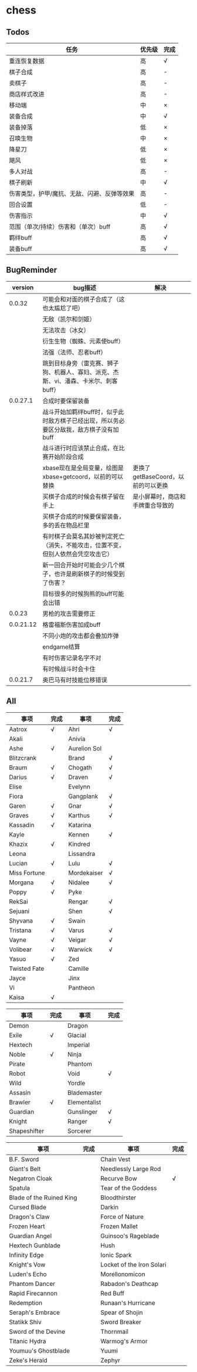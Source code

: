 # chess

## Todos

| 任务 | 优先级 | 完成 |
| ---- | ---- | ---- |
| 重连恢复数据 | 高 | √ |
| 棋子合成 | 高 | - |
| 卖棋子 | 高 | - |
| 商店样式改进 | 高 | - |
| 移动端 | 中 | × |
| 装备合成 | 中 | √ |
| 装备掉落 | 低 | × |
| 召唤生物 | 中 | × |
| 降星刀 | 低 | × |
| 飓风 | 低 | × |
| 多人对战 | 高 | - |
| 棋子刷新 | 中 | √ |
| 伤害类型，护甲/魔抗、无敌、闪避、反弹等效果 | 高 | - |
| 回合设置 | 低 | - |
| 伤害指示 | 中 | √ |
| 范围（单次/持续）伤害和（单次）buff | 高 | √ |
| 羁绊buff | 高 | √ |
| 装备buff | 高 | √ |

## BugReminder

| version | bug描述 | 解决 |
| ---- | ---- | ---- |
| 0.0.32 | 可能会和对面的棋子合成了（这也太尴尬了吧） |  |
|  | 无敌（凯尔和剑姬） |  |
|  | 无法攻击（冰女） |  |
|  | 衍生生物（蜘蛛、元素使buff） |  |
|  | 法强（法师、忍者buff） |  |
|  | 跳到目标身旁（雷克赛、狮子狗、机器人、寡妇、派克、杰斯、vi、潘森、卡米尔、刺客buff） |  |
| 0.0.27.1 | 合成时要保留装备 |  |
|  | 战斗开始加羁绊buff时，似乎此时敌方棋子已经出现，所以务必要区分敌我，敌方棋子没有加buff |  |
|  | 战斗进行时应该禁止合成，在比赛开始阶段合成 |  |
|  | xbase现在是全局变量，绘图是xbase+getcoord，以前的可以替换 | 更换了getBaseCoord，以前的可以更换 |
|  | 买棋子合成的时候会有棋子留在手上 | 是小屏幕时，商店和手牌重合导致的 |
|  | 买棋子合成的时候要保留装备，多的丢在物品栏里 |  |
|  | 有时棋子会莫名其妙被判定死亡（消失，不能攻击，位置不变，但别人依然会凭空攻击它） |  |
|  | 新一回合开始时可能会少几个棋子，也许是刷新棋子的时候受到了伤害？ |  |
|  | 目标很多的时候狗熊的buff可能会出错 |  |
| 0.0.23 | 男枪的攻击需要修正 |  |
| 0.0.21.12 | 格雷福斯伤害加成buff |  |
|  | 不同小炮的攻击都会叠加炸弹 |  |
|  | endgame结算 |  |
|  | 有时伤害记录名字不对 |  |
|  | 有时候战斗时会卡住 |  |
| 0.0.21.7 | 奥巴马有时技能位移错误 |  |

## All

| 事项 | 完成 | 事项 | 完成 |
| ---- | ---- | ---- | ---- |
| Aatrox | √ | Ahri | √ |
| Akali |  | Anivia |  |
| Ashe | √ | Aurelion Sol |  |
| Blitzcrank |  | Brand | √ |
| Braum | √ | Chogath | √ |
| Darius | √ | Draven | √ |
| Elise |  | Evelynn |  |
| Fiora |  | Gangplank | √ |
| Garen | √ | Gnar | √ |
| Graves | √ | Karthus | √ |
| Kassadin | √ | Katarina |  |
| Kayle |  | Kennen | √ |
| Khazix | √ | Kindred |  |
| Leona |  | Lissandra |  |
| Lucian | √ | Lulu | √ |
| Miss Fortune |  | Mordekaiser | √ |
| Morgana | √ | Nidalee | √ |
| Poppy | √ | Pyke |  |
| RekSai |  | Rengar | √ |
| Sejuani |  | Shen | √ |
| Shyvana | √ | Swain |  |
| Tristana | √ | Varus | √ |
| Vayne | √ | Veigar | √ |
| Volibear | √ | Warwick | √ |
| Yasuo | √ | Zed |  |
| Twisted Fate |  | Camille |  |
| Jayce |  | Jinx |  |
| Vi |  | Pantheon |  |
| Kaisa | √ |

| 事项 | 完成 | 事项 | 完成 |
| ---- | ---- | ---- | ---- |
| Demon |  | Dragon |  |
| Exile | √ | Glacial |  |
| Hextech |  | Imperial |  |
| Noble | √ | Ninja |  |
| Pirate |  | Phantom |  |
| Robot |  | Void | √ |
| Wild |  | Yordle |  |
| Assasin |  | Blademaster |  |
| Brawler | √ | Elementalist |  |
| Guardian |  | Gunslinger | √ |
| Knight |  | Ranger | √ |
| Shapeshifter |  | Sorcerer |  |

| 事项 | 完成 | 事项 | 完成 |
| ---- | ---- | ---- | ---- |
| B.F. Sword |  | Chain Vest |  |
| Giant's Belt |  | Needlessly Large Rod |  |
| Negatron Cloak |  | Recurve Bow | √ |
| Spatula |  | Tear of the Goddess |  |
| Blade of the Ruined King |  | Bloodthirster |  |
| Cursed Blade |  | Darkin |  |
| Dragon's Claw |  | Force of Nature |  |
| Frozen Heart |  | Frozen Mallet |  |
| Guardian Angel |  | Guinsoo's Rageblade |  |
| Hextech Gunblade |  | Hush |  |
| Infinity Edge |  | Ionic Spark |  |
| Knight's Vow |  | Locket of the Iron Solari |  |
| Luden's Echo |  | Morellonomicon |  |
| Phantom Dancer |  | Rabadon's Deathcap |  |
| Rapid Firecannon |  | Red Buff |  |
| Redemption |  | Runaan's Hurricane |  |
| Seraph's Embrace |  | Spear of Shojin |  |
| Statikk Shiv |  | Sword Breaker |  |
| Sword of the Devine |  | Thornmail |  |
| Titanic Hydra |  | Warmog's Armor |  |
| Youmuu's Ghostblade |  | Yuumi |  |
| Zeke's Herald |  | Zephyr |  |
